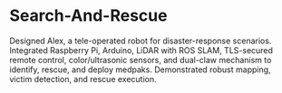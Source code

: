 # Search-And-Rescue
Designed Alex, a tele-operated robot for disaster-response scenarios. Integrated Raspberry Pi, Arduino, LiDAR with ROS SLAM, TLS-secured remote control, color/ultrasonic sensors, and dual-claw mechanism to identify, rescue, and deploy medpaks. Demonstrated robust mapping, victim detection, and rescue execution.
